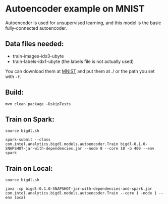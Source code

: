 # Autoencoder example on MNIST

Autoencoder is used for unsupervised learning, and this model is the basic fully-connected autoencoder.

## Data files needed:

- train-images-idx3-ubyte
- train-labels-idx1-ubyte (the labels file is not actually used)

You can download them at [MNIST](http://yann.lecun.com/exdb/mnist/) and put them at ./ or the path you set with `-f`.

## Build:

`mvn clean package -DskipTests`

## Train on Spark:

`source bigdl.sh`

`spark-submit --class com.intel.analytics.bigdl.models.autoencoder.Train bigdl-0.1.0-SNAPSHOT-jar-with-dependencies.jar --node 8 --core 10 -b 400 --env spark`

## Train on Local:

`source bigdl.sh`

`java -cp bigdl-0.1.0-SNAPSHOT-jar-with-dependencies-and-spark.jar com.intel.analytics.bigdl.models.autoencoder.Train --core 1 -node 1 --env local`

